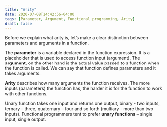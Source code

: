 ```yaml
---
title: "Arity"
date: 2020-07-08T14:42:56-04:00
tags: [Parameter, Argument, Functional programming, Arity]
draft: false
---
```


Before we explain what arity is, let’s make a clear distinction between parameters and arguments in a function.

The **parameter** is a variable declared in the function expression. It is a placeholder that is used to access function input (argument). The **argument**, on the other hand is the actual value passed to a function when the function is called. We can say that function defines parameters and it takes arguments.

**Arity** describes how many arguments the function receives.
The more inputs (parameters) the function has, the harder it is for the function to work with other functions.

Unary function takes one input and returns one output, binary  - two inputs, ternary – three, quaternary – four and so forth (multiary - more than two inputs). Functional programmers tent to prefer **unary functions** – single input, single output.